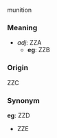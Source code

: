 munition
### Meaning
+ _adj_: ZZA
    + __eg__: ZZB

### Origin

ZZC

### Synonym

__eg__: ZZD

+ ZZE


